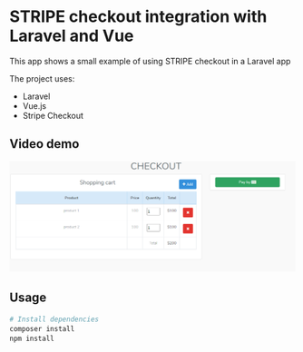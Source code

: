 # STRIPE checkout integration with Laravel and Vue

This app shows a small example of using STRIPE checkout in a Laravel app

The project uses:

- Laravel
- Vue.js
- Stripe Checkout

## Video demo

[![stripe-checkout-app](https://github.com/oscarlira090/stripe-checkout-app/blob/main/checkout.PNG)](https://youtu.be/DcUcvKfMr4o)

## Usage

``` bash
# Install dependencies
composer install
npm install
```
